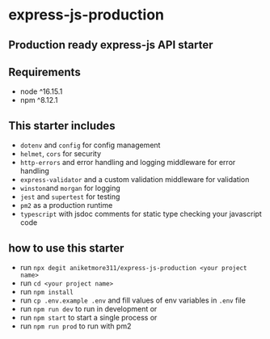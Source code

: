 # express-js-production

## Production ready express-js API starter

## Requirements

- node ^16.15.1
- npm ^8.12.1

## This starter includes

- `dotenv` and `config` for config management
- `helmet`, `cors` for security
- `http-errors` and error handling and logging middleware for error handling
- `express-validator` and a custom validation middleware for validation
- `winston`and `morgan` for logging
- `jest` and `supertest` for testing
- `pm2` as a production runtime
- `typescript` with jsdoc comments for static type checking your javascript code

## how to use this starter

- run `npx degit aniketmore311/express-js-production <your project name>`
- run `cd <your project name>`
- run `npm install`
- run `cp .env.example .env` and fill values of env variables in `.env` file
- run `npm run dev` to run in development or
- run `npm start` to start a single process or
- run `npm run prod` to run with pm2
